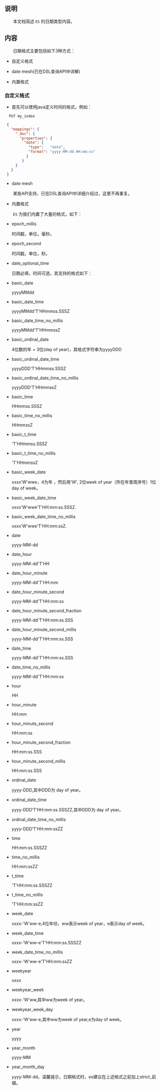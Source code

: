 
## 说明 ##

　　本文档简述 `ES` 的日期类型内容。

## 内容 ##

　　日期格式主要包括如下3种方式：

 + 自定义格式

 + date mesh(已在DSL查询API中详解)

 + 内置格式

### 自定义格式 ###

 + 首先可以使用java定义时间的格式，例如：

```shell
  PUT my_index
```
```json
 {
   "mappings": {
     "_doc": {
       "properties": {
         "date": {
           "type":   "date",
           "format": "yyyy-MM-dd HH:mm:ss"
          }
        }
     }
   }
 }
```

 + date mesh

　　某些API支持，已在DSL查询API中详细介绍过，这里不再重复。

 + 内置格式

　　`ES` 为我们内置了大量的格式，如下：

 + epoch_millis

    时间戳，单位，毫秒。

 + epoch_second

    时间戳，单位，秒。

 + date_optional_time

    日期必填，时间可选，其支持的格式如下：

 + basic_date

    yyyyMMdd

 + basic_date_time

    yyyyMMdd'T'HHmmss.SSSZ

 + basic_date_time_no_millis

    yyyyMMdd'T'HHmmssZ

 + basic_ordinal_date

    4位数的年 + 3位(day of year)，其格式字符串为yyyyDDD

 + basic_ordinal_date_time

    yyyyDDD'T'HHmmss.SSSZ

 + basic_ordinal_date_time_no_millis

    yyyyDDD'T'HHmmssZ

 + basic_time

   HHmmss.SSSZ

 + basic_time_no_millis

    HHmmssZ

 + basic_t_time

    'T'HHmmss.SSSZ

 + basic_t_time_no_millis

   'T'HHmmssZ

 + basic_week_date

   xxxx'W'wwe，4为年 ，然后用'W', 2位week of year（所在年里周序号）1位 day of week。

 + basic_week_date_time

   xxxx'W'wwe'T'HH:mm:ss.SSSZ.

 + basic_week_date_time_no_millis

   xxxx'W'wwe'T'HH:mm:ssZ.
 + date

   yyyy-MM-dd
 + date_hour 

   yyyy-MM-dd'T'HH
 + date_hour_minute

   yyyy-MM-dd'T'HH:mm
 + date_hour_minute_second

   yyyy-MM-dd'T'HH:mm:ss
 + date_hour_minute_second_fraction

   yyyy-MM-dd'T'HH:mm:ss.SSS
 + date_hour_minute_second_millis

   yyyy-MM-dd'T'HH:mm:ss.SSS
 + date_time

   yyyy-MM-dd'T'HH:mm:ss.SSS
 + date_time_no_millis

   yyyy-MM-dd'T'HH:mm:ss
 + hour

   HH
 + hour_minute

   HH:mm
 + hour_minute_second

   HH:mm:ss
 + hour_minute_second_fraction

   HH:mm:ss.SSS
 + hour_minute_second_millis

   HH:mm:ss.SSS
 + ordinal_date

   yyyy-DDD,其中DDD为 day of year。
 + ordinal_date_time

   yyyy-DDD‘T’HH:mm:ss.SSSZZ,其中DDD为 day of year。
 + ordinal_date_time_no_millis

   yyyy-DDD‘T’HH:mm:ssZZ
 + time

   HH:mm:ss.SSSZZ
 + time_no_millis 

   HH:mm:ssZZ
 + t_time

   'T'HH:mm:ss.SSSZZ
 + t_time_no_millis

   'T'HH:mm:ssZZ
 + week_date

   xxxx-'W'ww-e,4位年份，ww表示week of year，e表示day of week。
 + week_date_time

   xxxx-'W'ww-e'T'HH:mm:ss.SSSZZ
 + week_date_time_no_millis

   xxxx-'W'ww-e'T'HH:mm:ssZZ
 + weekyear

   xxxx
 + weekyear_week

   xxxx-'W'ww,其中ww为week of year。
 + weekyear_week_day 

   xxxx-'W'ww-e,其中ww为week of year,e为day of week。
 + year

   yyyy
 + year_month 

   yyyy-MM
 + year_month_day

   yyyy-MM-dd，温馨提示，日期格式时，es建议在上述格式之前加上strict_前缀。
